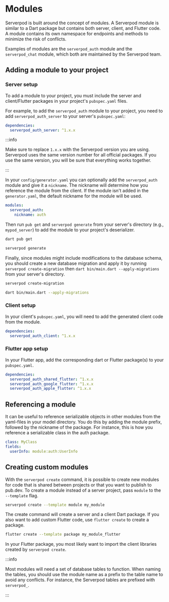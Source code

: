 # Modules

Serverpod is built around the concept of modules. A Serverpod module is similar to a Dart package but contains both server, client, and Flutter code. A module contains its own namespace for endpoints and methods to minimize the risk of conflicts.

Examples of modules are the `serverpod_auth` module and the `serverpod_chat` module, which both are maintained by the Serverpod team.

## Adding a module to your project

### Server setup

To add a module to your project, you must include the server and client/Flutter packages in your project's `pubspec.yaml` files.

For example, to add the `serverpod_auth` module to your project, you need to add `serverpod_auth_server` to your server's `pubspec.yaml`:

```yaml
dependencies:
  serverpod_auth_server: ^1.x.x
```

:::info

Make sure to replace `1.x.x` with the Serverpod version you are using. Serverpod uses the same version number for all official packages. If you use the same version, you will be sure that everything works together.

:::

In your `config/generator.yaml` you can optionally add the `serverpod_auth` module and give it a `nickname`. The nickname will determine how you reference the module from the client. If the module isn't added in the `generator.yaml`, the default nickname for the module will be used.

```yaml
modules:
  serverpod_auth:
    nickname: auth
```


Then run `pub get` and `serverpod generate` from your server's directory (e.g., `mypod_server`) to add the module to your project's deserializer.

```bash
dart pub get
```

```bash
serverpod generate
```

Finally, since modules might include modifications to the database schema, you should create a new database migration and apply it by running `serverpod create-migration`  then `dart bin/main.dart --apply-migrations` from your server's directory.

```bash
serverpod create-migration
```

```bash
dart bin/main.dart --apply-migrations
```

### Client setup

In your client's `pubspec.yaml`, you will need to add the generated client code from the module.

```yaml
dependencies:
  serverpod_auth_client: ^1.x.x
```

### Flutter app setup

In your Flutter app, add the corresponding dart or Flutter package(s) to your `pubspec.yaml`.

```yaml
dependencies:
  serverpod_auth_shared_flutter: ^1.x.x
  serverpod_auth_google_flutter: ^1.x.x
  serverpod_auth_apple_flutter: ^1.x.x
```

## Referencing a module

It can be useful to reference serializable objects in other modules from the yaml-files in your model directory. You do this by adding the module prefix, followed by the nickname of the package. For instance, this is how you reference a serializable class in the auth package.

```yaml
class: MyClass
fields:
  userInfo: module:auth:UserInfo
```

## Creating custom modules

With the `serverpod create` command, it is possible to create new modules for code that is shared between projects or that you want to publish to pub.dev. To create a module instead of a server project, pass `module` to the `--template` flag.

```bash
serverpod create --template module my_module
```

The create command will create a server and a client Dart package. If you also want to add custom Flutter code, use `flutter create` to create a package.

```bash
flutter create --template package my_module_flutter
```

In your Flutter package, you most likely want to import the client libraries created by `serverpod create`.

:::info

Most modules will need a set of database tables to function. When naming the tables, you should use the module name as a prefix to the table name to avoid any conflicts. For instance, the Serverpod tables are prefixed with `serverpod_`.

:::
